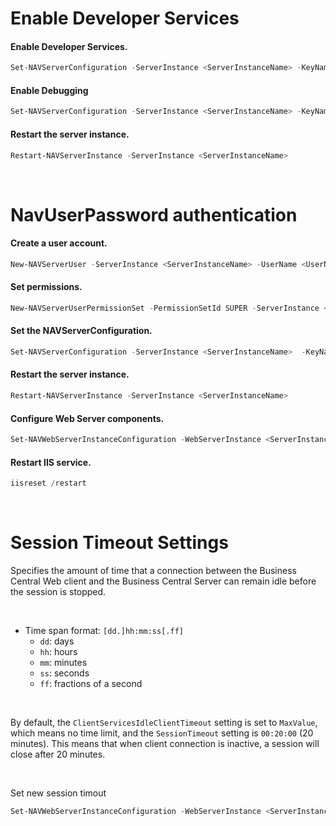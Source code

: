 # Enable Developer Services

#### Enable Developer Services.
```PowerShell
Set-NAVServerConfiguration -ServerInstance <ServerInstanceName> -KeyName DeveloperServicesEnabled -KeyValue true
```

#### Enable Debugging
```PowerShell
Set-NAVServerConfiguration -ServerInstance <ServerInstanceName> -KeyName EnableDebugging -KeyValue true
```

#### Restart the server instance.
```PowerShell
Restart-NAVServerInstance -ServerInstance <ServerInstanceName>
```

<br>

# NavUserPassword authentication

#### Create a user account.
```PowerShell
New-NAVServerUser -ServerInstance <ServerInstanceName> -UserName <UserName> -Password (Read-Host "Enter Password" -AsSecureString)
```

#### Set permissions.
```PowerShell
New-NAVServerUserPermissionSet -PermissionSetId SUPER -ServerInstance <ServerInstanceName> -UserName <UserName>
```
#### Set the NAVServerConfiguration.
```PowerShell
Set-NAVServerConfiguration -ServerInstance <ServerInstanceName>  -KeyName ClientServicesCredentialType -KeyValue NavUserPassword
```

#### Restart the server instance.
```PowerShell
Restart-NAVServerInstance -ServerInstance <ServerInstanceName>
```

#### Configure Web Server components.
```PowerShell
Set-NAVWebServerInstanceConfiguration -WebServerInstance <ServerInstanceName> -KeyName ClientServicesCredentialType -KeyValue NavUserPassword
```

#### Restart IIS service.
```PowerShell
iisreset /restart
```

<br>

# Session Timeout Settings

Specifies the amount of time that a connection between the Business Central Web client and the Business Central Server can remain idle before the session is stopped.

<br>

- Time span format: `[dd.]hh:mm:ss[.ff]`
    +  `dd`: days
    +  `hh`: hours
    +  `mm`: minutes
    +  `ss`: seconds
    +  `ff`: fractions of a second

<br>

By default, the `ClientServicesIdleClientTimeout` setting is set to `MaxValue`, which means no time limit, and the `SessionTimeout` setting is `00:20:00` (20 minutes). This means that when client connection is inactive, a session will close after 20 minutes.

<br>

Set new session timout
```PowerShell
Set-NAVWebServerInstanceConfiguration -WebServerInstance <ServerInstanceName> -KeyName SessionTimeout -KeyValue <timeout>
```